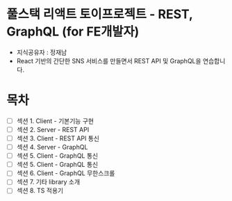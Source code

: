# 풀스택 리액트 토이프로젝트 - REST, GraphQL (for FE개발자)

- 지식공유자 : 정재남
- React 기반의 간단한 SNS 서비스를 만들면서 REST API 및 GraphQL을 연습합니다.

# 목차

- [ ] 섹션 1. Client - 기본기능 구현
- [ ] 섹션 2. Server - REST API
- [ ] 섹션 3. Client - REST API 통신
- [ ] 섹션 4. Server - GraphQL
- [ ] 섹션 5. Client - GraphQL 통신
- [ ] 섹션 5. Client - GraphQL 통신
- [ ] 섹션 6. Client - GraphQL 무한스크롤
- [ ] 섹션 7. 기타 library 소개
- [ ] 섹션 8. TS 적용기
